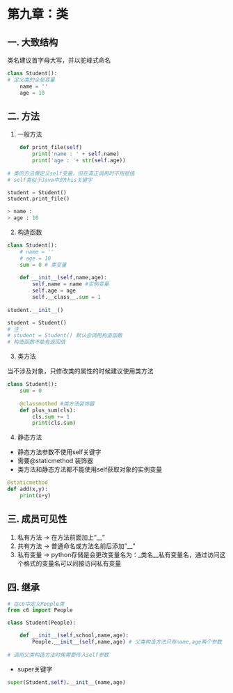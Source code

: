 # 第九章：类

## 一. 大致结构
类名建议首字母大写，并以驼峰式命名
```python
class Student():
# 定义类的全局变量
    name = ''
    age = 10
```
## 二. 方法
1. 一般方法
```python
    def print_file(self)
        print('name : ' + self.name)
        print('age : '+ str(self.age))
        
# 类的方法需定义self变量，但在真正调用时不用赋值
# self类似于Java中的this关键字

student = Student()
student.print_file()

> name : 
> age : 10
```
2. 构造函数
```python
class Student():
    # name = ''
    # age = 10
    sum = 0 # 类变量
    
    def __init__(self,name,age):
        self.name = name #实例变量
        self.age = age
        self.__class__.sum = 1
        
student.__init__()

student = Student()
# 注：
# student = Student() 默认会调用构造函数
# 构造函数不能有返回值
```

3. 类方法

当不涉及对象，只修改类的属性的时候建议使用类方法
```python
class Student():
    sum = 0
    
    @classmothed #类方法装饰器
    def plus_sum(cls):
        cls.sum += 1
        print(cls.sum)
```

4. 静态方法
* 静态方法参数不使用self关键字
* 需要@staticmethod 装饰器
* 类方法和静态方法都不能使用self获取对象的实例变量
```python
@staticmethod
def add(x,y):
    print(x+y)
```

## 三. 成员可见性
1. 私有方法 -> 在方法前面加上“__”
2. 共有方法 -> 普通命名或方法名前后添加“__”
3. 私有变量 -> python存储是会更改变量名为：_类名__私有变量名，通过访问这个格式的变量名可以间接访问私有变量
 

## 四. 继承
```python
# 在c6中定义People类
from c6 import People

class Student(People):

    def __init__(self,school,name,age):
        People.__init__(self,name,age) # 父类构造方法只有name,age两个参数
        
# 调用父类构造方法时候需要传入self参数
```
* super关键字
```python
super(Student,self).__init__(name,age)
```


<comment-comment/><comment/>